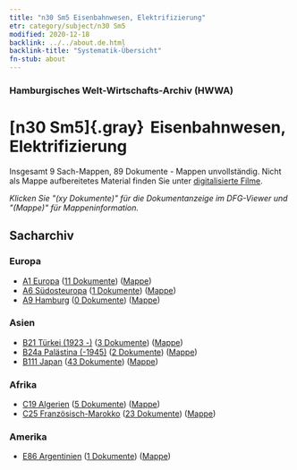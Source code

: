 ```yaml
---
title: "n30 Sm5 Eisenbahnwesen, Elektrifizierung"
etr: category/subject/n30 Sm5
modified: 2020-12-18
backlink: ../../about.de.html
backlink-title: "Systematik-Übersicht"
fn-stub: about
---
```


### Hamburgisches Welt-Wirtschafts-Archiv (HWWA)
# [n30 Sm5]{.gray}&#8201; Eisenbahnwesen, Elektrifizierung&#160; 




Insgesamt 9 Sach-Mappen, 89 Dokumente - Mappen unvollständig.
Nicht als Mappe aufbereitetes Material finden Sie unter [digitalisierte Filme](/film/h1_sh).

_Klicken Sie "(xy Dokumente)" für die Dokumentanzeige im DFG-Viewer und "(Mappe)" für Mappeninformation._

## Sacharchiv




### Europa

- [A1 Europa](../../../geo/about.de.html#A1) (<a href="https://dfg-viewer.de/show/?tx_dlf[id]=https://pm20.zbw.eu/mets/sh/1408xx/140892/1455xx/145536/public.mets.de.xml" target="_blank">11 Dokumente</a>) ([Mappe](http://purl.org/pressemappe20/folder/sh/140892,145536))
- [A6 Südosteuropa](../../../geo/about.de.html#A6) (<a href="https://dfg-viewer.de/show/?tx_dlf[id]=https://pm20.zbw.eu/mets/sh/1409xx/140900/1455xx/145536/public.mets.de.xml" target="_blank">1 Dokumente</a>) ([Mappe](http://purl.org/pressemappe20/folder/sh/140900,145536))
- [A9 Hamburg](../../../geo/about.de.html#A9) (<a href="https://dfg-viewer.de/show/?tx_dlf[id]=https://pm20.zbw.eu/mets/sh/1409xx/140905/1455xx/145536/public.mets.de.xml" target="_blank">0 Dokumente</a>) ([Mappe](http://purl.org/pressemappe20/folder/sh/140905,145536))

### Asien

- [B21 Türkei (1923 -)](../../../geo/about.de.html#B21) (<a href="https://dfg-viewer.de/show/?tx_dlf[id]=https://pm20.zbw.eu/mets/sh/1411xx/141111/1455xx/145536/public.mets.de.xml" target="_blank">3 Dokumente</a>) ([Mappe](http://purl.org/pressemappe20/folder/sh/141111,145536))
- [B24a Palästina (-1945)](../../../geo/about.de.html#B24a) (<a href="https://dfg-viewer.de/show/?tx_dlf[id]=https://pm20.zbw.eu/mets/sh/1411xx/141115/1455xx/145536/public.mets.de.xml" target="_blank">2 Dokumente</a>) ([Mappe](http://purl.org/pressemappe20/folder/sh/141115,145536))
- [B111 Japan](../../../geo/about.de.html#B111) (<a href="https://dfg-viewer.de/show/?tx_dlf[id]=https://pm20.zbw.eu/mets/sh/1412xx/141272/1455xx/145536/public.mets.de.xml" target="_blank">43 Dokumente</a>) ([Mappe](http://purl.org/pressemappe20/folder/sh/141272,145536))

### Afrika

- [C19 Algerien](../../../geo/about.de.html#C19) (<a href="https://dfg-viewer.de/show/?tx_dlf[id]=https://pm20.zbw.eu/mets/sh/1413xx/141354/1455xx/145536/public.mets.de.xml" target="_blank">5 Dokumente</a>) ([Mappe](http://purl.org/pressemappe20/folder/sh/141354,145536))
- [C25 Französisch-Marokko](../../../geo/about.de.html#C25) (<a href="https://dfg-viewer.de/show/?tx_dlf[id]=https://pm20.zbw.eu/mets/sh/1413xx/141358/1455xx/145536/public.mets.de.xml" target="_blank">23 Dokumente</a>) ([Mappe](http://purl.org/pressemappe20/folder/sh/141358,145536))

### Amerika

- [E86 Argentinien](../../../geo/about.de.html#E86) (<a href="https://dfg-viewer.de/show/?tx_dlf[id]=https://pm20.zbw.eu/mets/sh/1416xx/141692/1455xx/145536/public.mets.de.xml" target="_blank">1 Dokumente</a>) ([Mappe](http://purl.org/pressemappe20/folder/sh/141692,145536))


